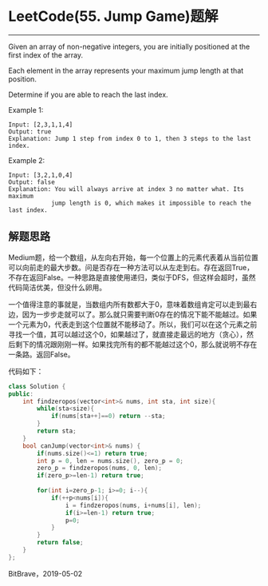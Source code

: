 # LeetCode(55. Jump Game)题解
------
Given an array of non-negative integers, you are initially positioned at the first index of the array.

Each element in the array represents your maximum jump length at that position.

Determine if you are able to reach the last index.

Example 1:

    Input: [2,3,1,1,4]
    Output: true
    Explanation: Jump 1 step from index 0 to 1, then 3 steps to the last index.
Example 2:

    Input: [3,2,1,0,4]
    Output: false
    Explanation: You will always arrive at index 3 no matter what. Its maximum
                jump length is 0, which makes it impossible to reach the last index.

## 解题思路

Medium题，给一个数组，从左向右开始，每一个位置上的元素代表着从当前位置可以向前走的最大步数。问是否存在一种方法可以从左走到右。存在返回True，不存在返回False。一种思路是直接使用递归，类似于DFS，但这样会超时，虽然代码简洁优美，但没什么卵用。

一个值得注意的事就是，当数组内所有数都大于0，意味着数组肯定可以走到最右边，因为一步步走就可以了。那么就只需要判断0存在的情况下能不能越过。如果一个元素为0，代表走到这个位置就不能移动了。所以，我们可以在这个元素之前寻找一个值，其可以越过这个0，如果越过了，就直接走最远的地方（贪心），然后剩下的情况跟刚刚一样。如果找完所有的都不能越过这个0，那么就说明不存在一条路。返回False。

代码如下：

```c++
class Solution {
public:
    int findzeropos(vector<int>& nums, int sta, int size){
        while(sta<size){
            if(nums[sta++]==0) return --sta;
        }
        return sta;
    }
    bool canJump(vector<int>& nums) {
        if(nums.size()<=1) return true;
        int p = 0, len = nums.size(), zero_p = 0;
        zero_p = findzeropos(nums, 0, len);
        if(zero_p>=len-1) return true;
        
        for(int i=zero_p-1; i>=0; i--){
            if(++p<nums[i]){
                i = findzeropos(nums, i+nums[i], len);
                if(i>=len-1) return true;
                p=0;
            }
        }
        return false;
    }
};
```

BitBrave，2019-05-02